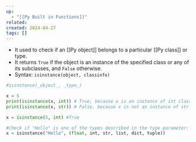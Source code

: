 ```yaml
---
up:
  - "[[Py Built in Functions]]"
related: 
created: 2024-04-27
tags: []
---
```

- It used to check if an [[Py object]] belongs to a particular [[Py class]] or type. 
- It returns `True` if the object is an instance of the specified class or any of its subclasses, and `False` otherwise.
- Syntax: `isinstance(object, classinfo)`
```python
#isinstance(_object_, _type_)

x = 5 
print(isinstance(x, int)) # True, because x is an instance of int class 
print(isinstance(x, str)) # False, because x is not an instance of str class

x = isinstance(5, int) #True

#Check if "Hello" is one of the types described in the type parameter:
x = isinstance("Hello", (float, int, str, list, dict, tuple))
```